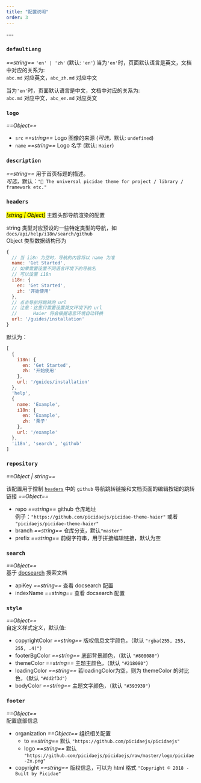 ```yaml
---
title: "配置说明"
order: 3
---
```


<TOC>
---

### `defaultLang`
_==string==_ `'en' | 'zh'` (默认: `'en'`)
当为`'en'`时，页面默认语言是英文，文档中对应的关系为:  
`abc.md` 对应英文，`abc_zh.md` 对应中文
 
当为`'en'`时，页面默认语言是中文，文档中对应的关系为:  
`abc.md` 对应中文，`abc_en.md` 对应英文


### `logo`
_==Object==_
- `src` _==string==_ Logo 图像的来源 (_可选_，默认: `undefined`)
- `name` _==string==_ Logo 名字 (默认: `Haier`)

### `description`
_==string==_ 用于首页标题的描述。  
_可选_，默认：`"🍔 The universal picidae theme for project / library / framework etc."`

### `headers`
_<mark>[string | Object]</mark>_ 主题头部导航渲染的配置

string 类型对应预设的一些特定类型的导航，如 `docs/api/help/i18n/search/github`  
Object 类型数据结构形为
```js
{
  // 当 ii8n 为空时，导航的内容将以 name 为准
  name: 'Get Started',
  // 如果需要设置不同语言环境下的导航名
  // 可以设置 i18n
  i18n: {
    en: 'Get Started',
    zh: '开始使用'
  },
  // 点击导航将跳转的 url
  // 注意：这里只需要设置英文环境下的 url
  //      Haier 将会根据语言环境自动转换
  url: '/guides/installation'
}
```

默认为：
```js
[
  {
    i18n: {
      en: 'Get Started',
      zh: '开始使用'
    },
    url: '/guides/installation'
  },
  'help',
  {
    name: 'Example',
    i18n: {
      en: 'Example',
      zh: '栗子'
    },
    url: '/example'
  },
  'i18n', 'search', 'github'
]
```

### `repository`
_==Object | string==_

该配置用于控制 [`headers`](#headers) 中的 `github` 导航跳转链接和文档页面的编辑按钮的跳转链接
_==Object==_
- repo _==string==_ github 仓库地址  
  例子：`"https://github.com/picidaejs/picidae-theme-haier"` 或者 `"picidaejs/picidae-theme-haier"`
- branch _==string==_ 仓库分支，默认`"master"`
- prefix _==string==_ 前缀字符串，用于拼接编辑链接，默认为空

### `search`
_==Object==_  
基于 [docsearch](https://github.com/algolia/docsearch) 搜索文档
- apiKey _==string==_ 查看 docsearch 配置
- indexName _==string==_ 查看 docsearch 配置

### `style`
_==Object==_  
自定义样式定义，默认值:  
- copyrightColor _==string==_ 版权信息文字颜色，（默认 `"rgba(255, 255, 255, .4)"`）
- footerBgColor _==string==_ 底部背景颜色，（默认 `"#808080"`）
- themeColor _==string==_ 主题主颜色，（默认 `"#218080"`）
- loadingColor _==string==_ 若loadingColor为空，则为 themeColor 的对比色，（默认 `"#dd2f3d"`）
- bodyColor _==string==_ 主题文字颜色，（默认 `"#393939"`）

### `footer`
_==Object==_  
配置底部信息
- organization _==Object==_ 组织相关配置
  - to _==string==_ 默认 `"https://github.com/picidaejs/picidaejs"`
  - logo _==string==_ 默认 `"https://github.com/picidaejs/picidaejs/raw/master/logo/picidae-2x.png"`
- copyright _==string==_ 版权信息，可以为 html 格式 `"Copyright © 2018 - Built by Picidae"`
